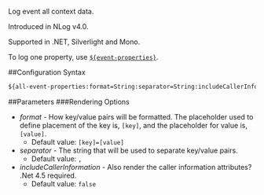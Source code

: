 Log event all context data. 

Introduced in NLog v4.0.

Supported in .NET, Silverlight and Mono.

To log one property, use [`${event-properties}`](https://github.com/NLog/NLog/wiki/EventProperties-Layout-Renderer).

##Configuration Syntax
```xml
${all-event-properties:format=String:separator=String:includeCallerInformation=Boolean}
```

##Parameters
###Rendering Options
* _format_ - How key/value pairs will be formatted. The placeholder used to define placement of the key is, `[key]`, and the placeholder for value is, `[value]`.
  * Default value: `[key]=[value]`
* _separator_ - The string that will be used to separate key/value pairs.
  * Default value: `, `
* _includeCallerInformation_ - Also render the caller information attributes? .Net 4.5 required.
  * Default value: `false`